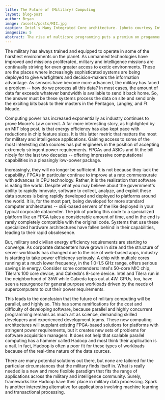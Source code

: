 ```yaml
---
title: The Future of (Military) Computing
layout: blog-post
author: Bryan
image: /assets/posts/MIC.jpg
caption: Intel's Many Integrated Core architecture. (photo courtesy Intel)
imagesize: 5
abstract: The rise of multicore programming puts a premium on progammers who can deal with concurrency.  Those guys suck my balls.  Yeah I said it.  What?  Suck it bitch.
---
```

The military has always trained and equipped to operate in some of the harshest environments on the planet.  As unmanned technologies have improved and missions proliferated, military and intelligence missions are continually striving for even greater access to exotic environments.  These are the places where increasingly sophisticated systems are being deployed to give warfighters and decision-makers the information advantage.  As sensors have become more advanced, the military has faced a problem -- how do we process all this data?  In most cases, the amount of data far exceeds whatever bandwidth is available to send it back home.  So, the answer must be these systems process the data on site and send only the exciting bits back to their masters in the Pentagon, Langley, and Ft Meade.
<p>
Computing power has increased exponentially as industry continues to prove Moore's Law correct.  A far more interesting story, as highlighted by an MIT blog post, is that energy efficiency has also kept pace with reductions in chip feature sizes.  It is this latter metric that matters the most for military and intelligence applications.  Gaining access to some of the most interesting data sources has put engineers in the position of accepting extremely stringent power requirements.  FPGAs and ASICs and fit the bill nicely for the last two decades -- offering impressive computational capabilities in a pleasingly low-power package.
<p>
Increasingly, they will no longer be sufficient.  It is not because they lack the capability.  FPGAs in particular continue to improve at a rate commensurate with advances in CPU technology.  Rather, it is the realization that software is eating the world.  Despite what you may believe about the government's ability to rapidly innovate, software to collect, analyze, and exploit these data sources is being rapidly developed and deployed to platforms around the world.  It is, for the most part, being developed for more standard computer architectures -- x86-based servers of the like deployed in your typical corporate datacenter.  The job of porting this code to a specialized platform like an FPGA takes a considerable amount of time, and in the end is rarely completely compatible with the original code.  Systems that use these specialized hardware architectures have fallen behind in their capabilities, leading to their rapid obsolesence.
<p>
But, military and civilian energy efficiency requirements are starting to converge.  As corporate datacenters have grown in size and the structure of server workloads has changed due to the rise of web-based apps, industry is starting to take power efficiency seriously.  A chip with multiple cores running at a much lower frequency, in the 1.0-1.5 GHz range, offers serious savings in energy.  Consider some contenders: Intel's 50-core MIC chip, Tilera's 100 core device, and Calxeda's 8-core device.  Intel and Tilera run in the neighborhood of 35W while Calxeda tops out at 4W.  GPUs, too, have seen a resurgence for general purpose workloads driven by the needs of supercomputers to cut their power requirements.
<p>
This leads to the conclusion that the future of military computing will be parallel, and highly so.  This has some ramifications for the cost and difficulty of developing software, because parallel and highly concurrent programming remains as much art as science, demanding skilled developers and experienced development teams.  These new computing architectures will supplant existing FPGA-based solutions for platforms with stringent power requirements, but it creates new sets of problems for software acquisition managers.  It does not help that scalable parallel computing has a hammer called Hadoop and most think their application is a nail.  In fact, Hadoop is often a poor fit for these types of workloads because of the real-time nature of the data sources.
<p>
There are many potential solutions out there, but none are tailored for the particular circumstances that the military finds itself in.  What is really needed is a new and more flexible paradigm that fits the range of applications across the military and intelligence community.  Surely, frameworks like Hadoop have their place in military data processing.  Spark is another interesting alternative for applications involving machine learning and transactional processing.  
